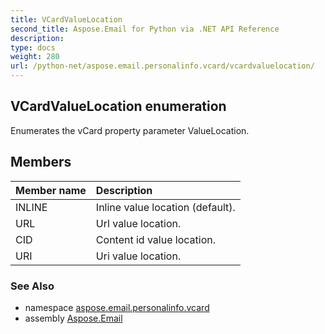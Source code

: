 ```yaml
---
title: VCardValueLocation
second_title: Aspose.Email for Python via .NET API Reference
description: 
type: docs
weight: 280
url: /python-net/aspose.email.personalinfo.vcard/vcardvaluelocation/
---
```


## VCardValueLocation enumeration

Enumerates the vCard property parameter ValueLocation.

## Members
| Member name | Description |
| :- | :- |
|INLINE|Inline value location (default).|
|URL|Url value location.|
|CID|Content id value location.|
|URI|Uri value location.|

### See Also

* namespace [aspose.email.personalinfo.vcard](/email/python-net/aspose.email.personalinfo.vcard/)
* assembly [Aspose.Email](/email/python-net/)

